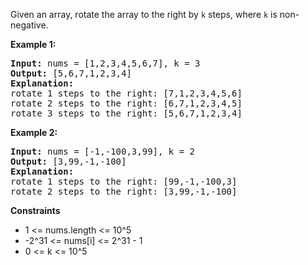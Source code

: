 Given an array, rotate the array to the right by `k` steps, where `k` is non-negative.

**Example 1:**
<pre>
<b>Input:</b> nums = [1,2,3,4,5,6,7], k = 3
<b>Output:</b> [5,6,7,1,2,3,4]
<b>Explanation:</b>
rotate 1 steps to the right: [7,1,2,3,4,5,6]
rotate 2 steps to the right: [6,7,1,2,3,4,5]
rotate 3 steps to the right: [5,6,7,1,2,3,4]
</pre>

**Example 2:**
<pre>
<b>Input:</b> nums = [-1,-100,3,99], k = 2
<b>Output:</b> [3,99,-1,-100]
<b>Explanation:</b>
rotate 1 steps to the right: [99,-1,-100,3]
rotate 2 steps to the right: [3,99,-1,-100]
</pre>

**Constraints**
- 1 <= nums.length <= 10^5
- -2^31 <= nums[i] <= 2^31 - 1
- 0 <= k <= 10^5
